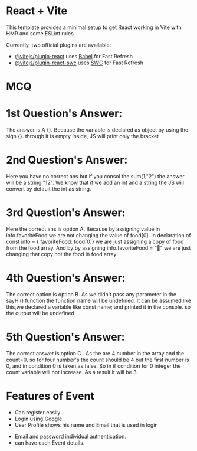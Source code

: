 # React + Vite

This template provides a minimal setup to get React working in Vite with HMR and some ESLint rules.

Currently, two official plugins are available:

- [@vitejs/plugin-react](https://github.com/vitejs/vite-plugin-react/blob/main/packages/plugin-react/README.md) uses [Babel](https://babeljs.io/) for Fast Refresh
- [@vitejs/plugin-react-swc](https://github.com/vitejs/vite-plugin-react-swc) uses [SWC](https://swc.rs/) for Fast Refresh


# MCQ

# 1st Question's Answer:

The answer is A {}. Because the variable is declared as object by using the sign {}. through it is empty 
inside, JS will print only the bracket 

# 2nd Question's Answer:

Here you have no correct ans but if you consol the sum(1,"2") the answer will be a string "12".
We know that if we add an int and a string the JS will convert by default the int as string.

# 3rd Question's Answer:

Here the correct ans is option A. Because by assigning value in info.favoriteFood we are not changing the value of food[0]. In declaration of
                const info = { favoriteFood: food[0]}
we are just assigning a copy of food from the food array. And by by assigning 
                info.favoriteFood = "🍝"
we are just changing that copy not the food in food array.

# 4th Question's Answer:

The correct option is  option B. As we didn't pass any parameter in the sayHi() function the function name will be undefined. It can be assumed like this,we declared a variable like
        const name;
and printed it in the console. so the output will be undefined

# 5th Question's Answer:

The correct answer is option C . As the are 4 number in the array and the count=0, so for four number's the count should be 4 but the first number is 0, and in condition 0 is taken as false.
So in if condition for 0 integer the count variable will not increase. As a result it will be 3



# Features of Event

- Can register easily .
- Login using Google.
- User Profile shows his name and Email that is used in login
* Email and password individual authentication.
* can have each Event details.

